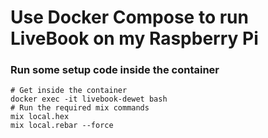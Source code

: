 # Use Docker Compose to run LiveBook on my Raspberry Pi

### Run some setup code inside the container

```
# Get inside the container
docker exec -it livebook-dewet bash
# Run the required mix commands
mix local.hex
mix local.rebar --force
```
